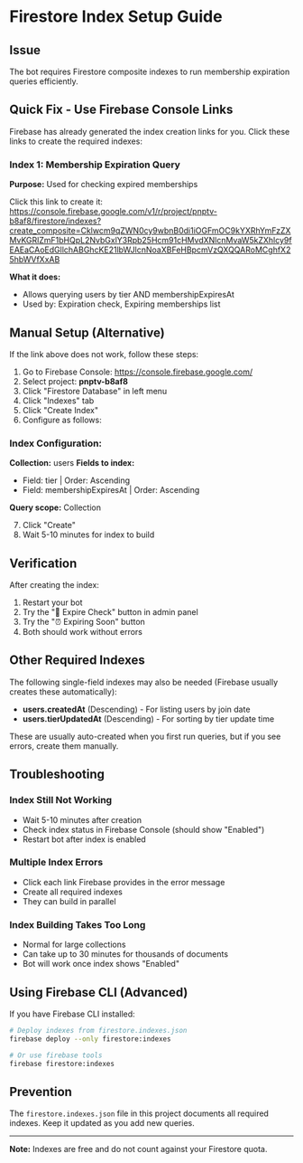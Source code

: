 # Firestore Index Setup Guide

## Issue
The bot requires Firestore composite indexes to run membership expiration queries efficiently.

## Quick Fix - Use Firebase Console Links

Firebase has already generated the index creation links for you. Click these links to create the required indexes:

### Index 1: Membership Expiration Query
**Purpose:** Used for checking expired memberships

Click this link to create it:
https://console.firebase.google.com/v1/r/project/pnptv-b8af8/firestore/indexes?create_composite=Cklwcm9qZWN0cy9wbnB0di1iOGFmOC9kYXRhYmFzZXMvKGRlZmF1bHQpL2NvbGxlY3Rpb25Hcm91cHMvdXNlcnMvaW5kZXhlcy9fEAEaCAoEdGllchABGhcKE21lbWJlcnNoaXBFeHBpcmVzQXQQARoMCghfX25hbWVfXxAB

**What it does:**
- Allows querying users by tier AND membershipExpiresAt
- Used by: Expiration check, Expiring memberships list

## Manual Setup (Alternative)

If the link above does not work, follow these steps:

1. Go to Firebase Console: https://console.firebase.google.com/
2. Select project: **pnptv-b8af8**
3. Click "Firestore Database" in left menu
4. Click "Indexes" tab
5. Click "Create Index"
6. Configure as follows:

### Index Configuration:

**Collection:** users
**Fields to index:**
- Field: tier | Order: Ascending
- Field: membershipExpiresAt | Order: Ascending

**Query scope:** Collection

7. Click "Create"
8. Wait 5-10 minutes for index to build

## Verification

After creating the index:

1. Restart your bot
2. Try the "🔄 Expire Check" button in admin panel
3. Try the "⏰ Expiring Soon" button
4. Both should work without errors

## Other Required Indexes

The following single-field indexes may also be needed (Firebase usually creates these automatically):

- **users.createdAt** (Descending) - For listing users by join date
- **users.tierUpdatedAt** (Descending) - For sorting by tier update time

These are usually auto-created when you first run queries, but if you see errors, create them manually.

## Troubleshooting

### Index Still Not Working
- Wait 5-10 minutes after creation
- Check index status in Firebase Console (should show "Enabled")
- Restart bot after index is enabled

### Multiple Index Errors
- Click each link Firebase provides in the error message
- Create all required indexes
- They can build in parallel

### Index Building Takes Too Long
- Normal for large collections
- Can take up to 30 minutes for thousands of documents
- Bot will work once index shows "Enabled"

## Using Firebase CLI (Advanced)

If you have Firebase CLI installed:

```bash
# Deploy indexes from firestore.indexes.json
firebase deploy --only firestore:indexes

# Or use firebase tools
firebase firestore:indexes
```

## Prevention

The `firestore.indexes.json` file in this project documents all required indexes. 
Keep it updated as you add new queries.

---

**Note:** Indexes are free and do not count against your Firestore quota.

